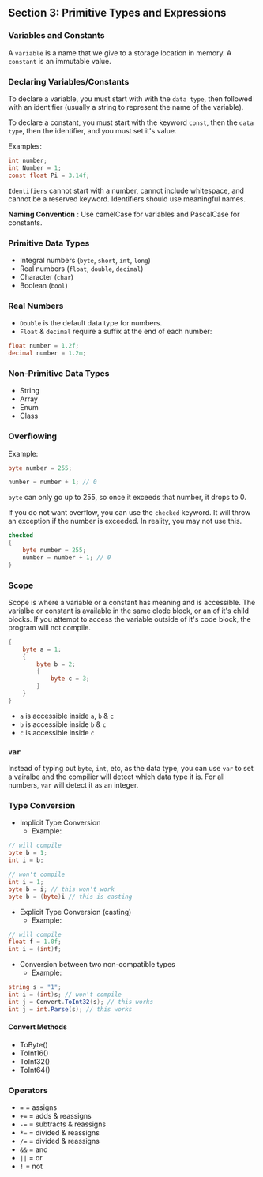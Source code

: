 ## **Section 3: Primitive Types and Expressions**

### **Variables and Constants**

A `variable` is a name that we give to a storage location in memory.
A `constant` is an immutable value. 

### **Declaring Variables/Constants**

To declare a variable, you must start with with the `data type`, then followed with an identifier (usually a string to represent the name of the variable).

To declare a constant, you must start with the keyword `const`, then the `data type`, then the identifier, and you must set it's value.

Examples:
```csharp
int number;
int Number = 1;
const float Pi = 3.14f;
```

`Identifiers` cannot start with a number, cannot include whitespace, and cannot be a reserved keyword. Identifiers should use meaningful names.

**Naming Convention** : Use camelCase for variables and PascalCase for constants.

### **Primitive Data Types**
* Integral numbers (`byte`, `short`, `int`, `long`)
* Real numbers (`float`, `double`, `decimal`)
* Character (`char`)
* Boolean (`bool`)

### **Real Numbers**
* `Double` is the default data type for numbers.
* `Float` & `decimal` require a suffix at the end of each number:
```csharp
float number = 1.2f;
decimal number = 1.2m;
```

### **Non-Primitive Data Types**
* String
* Array
* Enum
* Class

### **Overflowing**

Example:
```csharp
byte number = 255;

number = number + 1; // 0
```

`byte` can only go up to 255, so once it exceeds that number, it drops to 0.

If you do not want overflow, you can use the `checked` keyword. It will throw an exception if the number is exceeded. In reality, you may not use this.
```csharp
checked
{
    byte number = 255;
    number = number + 1; // 0
}
```

### **Scope**

Scope is where a variable or a constant has meaning and is accessible. The varialbe or constant is available in the same clode block, or an of it's child blocks. If you attempt to access the variable outside of it's code block, the program will not compile.
```csharp
{
    byte a = 1;
    {
        byte b = 2;
        {
            byte c = 3;
        }
    }
}
```
* `a` is accessible inside `a`, `b` & `c`
* `b` is accessible inside `b` & `c`
* `c` is accessible inside `c`

### **`var`**

Instead of typing out `byte`, `int`, etc, as the data type, you can use `var` to set a vairalbe and the compilier will detect which data type it is. For all numbers, `var` will detect it as an integer.


### **Type Conversion**

* Implicit Type Conversion
    * Example:
```csharp
// will compile
byte b = 1;
int i = b;

// won't compile
int i = 1;
byte b = i; // this won't work
byte b = (byte)i // this is casting
```
* Explicit Type Conversion (casting)
    * Example:
```csharp
// will compile
float f = 1.0f;
int i = (int)f;
```
* Conversion between two non-compatible types
    * Example:
```csharp
string s = "1";
int i = (int)s; // won't compile
int j = Convert.ToInt32(s); // this works
int j = int.Parse(s); // this works
```

#### **Convert Methods**
* ToByte()
* ToInt16()
* ToInt32()
* ToInt64()

### **Operators**

* `=` = assigns
* `+=` = adds & reassigns
* `-=` = subtracts & reassigns
* `*=` = divided & reassigns
* `/=` = divided & reassigns
* `&&` = and
* `||` = or
* `!` = not